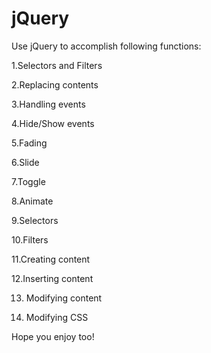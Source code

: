 # jQuery

Use jQuery to accomplish following functions:

1.Selectors and Filters 

2.Replacing contents 

3.Handling events 

4.Hide/Show events 

5.Fading 

6.Slide 

7.Toggle 

8.Animate

9.Selectors 

10.Filters 

11.Creating content

12.Inserting content

13. Modifying content

14. Modifying CSS

Hope you enjoy too!

